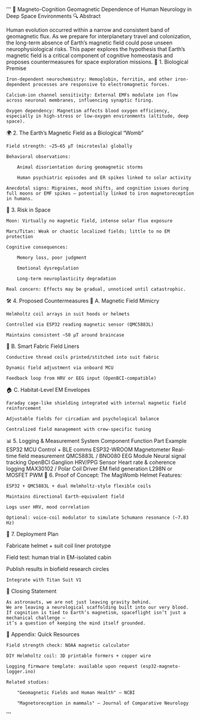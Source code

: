 '''
🧠 Magneto-Cognition
Geomagnetic Dependence of Human Neurology in Deep Space Environments
🔍 Abstract

Human evolution occurred within a narrow and consistent band of geomagnetic flux. As we prepare for interplanetary travel and colonization, the long-term absence of Earth’s magnetic field could pose unseen neurophysiological risks. This paper explores the hypothesis that Earth’s magnetic field is a critical component of cognitive homeostasis and proposes countermeasures for space exploration missions.
🧬 1. Biological Premise

    Iron-dependent neurochemistry: Hemoglobin, ferritin, and other iron-dependent processes are responsive to electromagnetic forces.

    Calcium-ion channel sensitivity: External EMFs modulate ion flow across neuronal membranes, influencing synaptic firing.

    Oxygen dependency: Magnetism affects blood oxygen efficiency, especially in high-stress or low-oxygen environments (altitude, deep space).

🌍 2. The Earth’s Magnetic Field as a Biological “Womb”

    Field strength: ~25–65 µT (microtesla) globally

    Behavioral observations:

        Animal disorientation during geomagnetic storms

        Human psychiatric episodes and ER spikes linked to solar activity

    Anecdotal signs: Migraines, mood shifts, and cognition issues during full moons or EMF spikes — potentially linked to iron magnetoreception in humans.

🧠 3. Risk in Space

    Moon: Virtually no magnetic field, intense solar flux exposure

    Mars/Titan: Weak or chaotic localized fields; little to no EM protection

    Cognitive consequences:

        Memory loss, poor judgment

        Emotional dysregulation

        Long-term neuroplasticity degradation

    Real concern: Effects may be gradual, unnoticed until catastrophic.

🛠️ 4. Proposed Countermeasures
🔁 A. Magnetic Field Mimicry

    Helmholtz coil arrays in suit hoods or helmets

    Controlled via ESP32 reading magnetic sensor (QMC5883L)

    Maintains consistent ~50 µT around braincase

🧥 B. Smart Fabric Field Liners

    Conductive thread coils printed/stitched into suit fabric

    Dynamic field adjustment via onboard MCU

    Feedback loop from HRV or EEG input (OpenBCI-compatible)

🏠 C. Habitat-Level EM Envelopes

    Faraday cage-like shielding integrated with internal magnetic field reinforcement

    Adjustable fields for circadian and psychological balance

    Centralized field management with crew-specific tuning

📊 5. Logging & Measurement System
Component	Function	Part Example
ESP32 MCU	Control + BLE comms	ESP32-WROOM
Magnetometer	Real-time field measurement	QMC5883L / BNO080
EEG Module	Neural signal tracking	OpenBCI Ganglion
HRV/PPG Sensor	Heart rate & coherence logging	MAX30102 / Polar
Coil Driver	EM field generation	L298N or MOSFET PWM
🔬 6. Proof of Concept: The MagWomb Helmet
Features:

    ESP32 + QMC5883L + dual Helmholtz-style flexible coils

    Maintains directional Earth-equivalent field

    Logs user HRV, mood correlation

    Optional: voice-coil modulator to simulate Schumann resonance (~7.83 Hz)

🚀 7. Deployment Plan

Fabricate helmet + suit coil liner prototype

Field test: human trial in EM-isolated cabin

Publish results in biofield research circles

    Integrate with Titan Suit V1

💬 Closing Statement

    As astronauts, we are not just leaving gravity behind.
    We are leaving a neurological scaffolding built into our very blood.
    If cognition is tied to Earth’s magnetism, spaceflight isn’t just a mechanical challenge —
    it’s a question of keeping the mind itself grounded.

🧷 Appendix: Quick Resources

    Field strength check: NOAA magnetic calculator

    DIY Helmholtz coil: 3D printable formers + copper wire

    Logging firmware template: available upon request (esp32-magneto-logger.ino)

    Related studies:

        "Geomagnetic Fields and Human Health" – NCBI

        "Magnetoreception in mammals" – Journal of Comparative Neurology

'''
